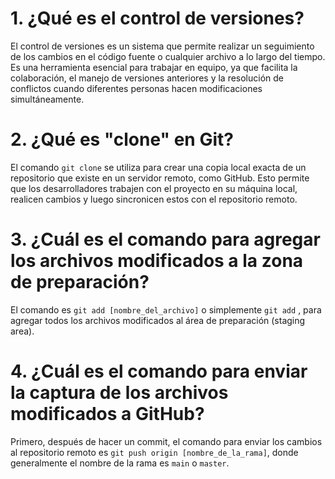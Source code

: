 # 1. ¿Qué es el control de versiones?
El control de versiones es un sistema que permite realizar un seguimiento de los cambios en el código fuente o cualquier archivo a lo largo del tiempo. Es una herramienta esencial para trabajar en equipo, ya que facilita la colaboración, el manejo de versiones anteriores y la resolución de conflictos cuando diferentes personas hacen modificaciones simultáneamente.

# 2. ¿Qué es "clone" en Git?
El comando `git clone` se utiliza para crear una copia local exacta de un repositorio que existe en un servidor remoto, como GitHub. Esto permite que los desarrolladores trabajen con el proyecto en su máquina local, realicen cambios y luego sincronicen estos con el repositorio remoto.

# 3. ¿Cuál es el comando para agregar los archivos modificados a la zona de preparación?
El comando es `git add [nombre_del_archivo]` o simplemente `git add` , para agregar todos los archivos modificados al área de preparación (staging area).

# 4. ¿Cuál es el comando para enviar la captura de los archivos modificados a GitHub?
Primero, después de hacer un commit, el comando para enviar los cambios al repositorio remoto es `git push origin [nombre_de_la_rama]`, donde generalmente el nombre de la rama es `main` o `master`.

